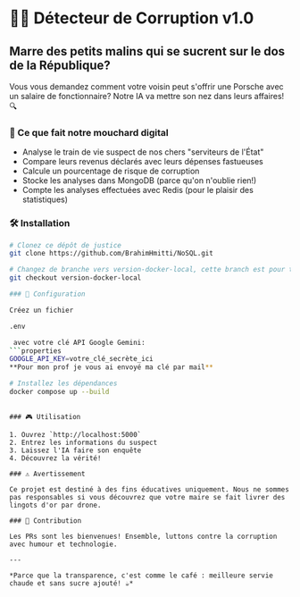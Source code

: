 # 🕵️‍♂️ Détecteur de Corruption v1.0

## Marre des petits malins qui se sucrent sur le dos de la République? 

Vous vous demandez comment votre voisin peut s'offrir une Porsche avec un salaire de fonctionnaire? Notre IA va mettre son nez dans leurs affaires! 🔍

### 🎯 Ce que fait notre mouchard digital

- Analyse le train de vie suspect de nos chers "serviteurs de l'État"
- Compare leurs revenus déclarés avec leurs dépenses fastueuses 
- Calcule un pourcentage de risque de corruption
- Stocke les analyses dans MongoDB (parce qu'on n'oublie rien!)
- Compte les analyses effectuées avec Redis (pour le plaisir des statistiques)

### 🛠️ Installation

```bash
# Clonez ce dépôt de justice
git clone https://github.com/BrahimHmitti/NoSQL.git

# Changez de branche vers version-docker-local, cette branch est pour tester localement avec docker , la branche main est pour le deploment en ligne sur google cloud.
git checkout version-docker-local

### 🔑 Configuration

Créez un fichier 

.env

 avec votre clé API Google Gemini:
```properties
GOOGLE_API_KEY=votre_clé_secrète_ici
**Pour mon prof je vous ai envoyé ma clé par mail**

# Installez les dépendances 
docker compose up --build
```


```

### 🎮 Utilisation

1. Ouvrez `http://localhost:5000`
2. Entrez les informations du suspect
3. Laissez l'IA faire son enquête
4. Découvrez la vérité! 

### ⚠️ Avertissement

Ce projet est destiné à des fins éducatives uniquement. Nous ne sommes pas responsables si vous découvrez que votre maire se fait livrer des lingots d'or par drone.

### 🤝 Contribution

Les PRs sont les bienvenues! Ensemble, luttons contre la corruption avec humour et technologie.

---

*Parce que la transparence, c'est comme le café : meilleure servie chaude et sans sucre ajouté! ☕*
